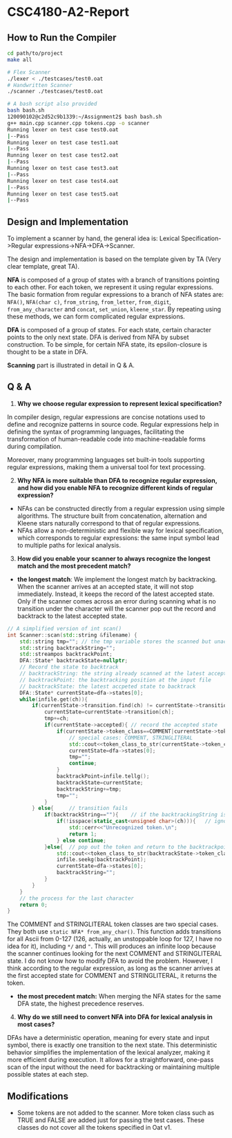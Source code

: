 # CSC4180-A2-Report

## How to Run the Compiler

```bash
cd path/to/project
make all

# Flex Scanner
./lexer < ./testcases/test0.oat
# Handwritten Scanner
./scanner ./testcases/test0.oat

# A bash script also provided
bash bash.sh
120090102@c2d52c9b1339:~/Assignment2$ bash bash.sh
g++ main.cpp scanner.cpp tokens.cpp -o scanner
Running lexer on test case test0.oat
|--Pass
Running lexer on test case test1.oat
|--Pass
Running lexer on test case test2.oat
|--Pass
Running lexer on test case test3.oat
|--Pass
Running lexer on test case test4.oat
|--Pass
Running lexer on test case test5.oat
|--Pass
```

## Design and Implementation

To implement a scanner by hand, the general idea is: Lexical Specification->Regular expressions->NFA->DFA->Scanner. 

The design and implementation is based on the template given by TA (Very clear template, great TA).  

**NFA** is composed of a group of states with a branch of transitions pointing to each other. For each token, we represent it using regular expressions. The basic formation from regular expressions to a branch of NFA states are: `NFA()`, `NFA(char c)`, `from_string`, `from_letter`, `from_digit`, `from_any_character` and `concat`, `set_union`, `kleene_star`. By repeating using these methods, we can form complicated regular expressions.

 **DFA** is composed of a group of states. For each state, certain character points to the only next state. DFA is derived from NFA by subset construction. To be simple, for certain NFA state, its epsilon-closure is thought to be a state in DFA.

**Scanning** part is illustrated in detail in Q & A.

## Q & A

1. **Why we choose regular expression to represent lexical specification?**

In compiler design, regular expressions are concise notations used to define and recognize patterns in source code. Regular expressions help in defining the syntax of programming languages, facilitating the transformation of human-readable code into machine-readable forms during compilation.

Moreover, many programming languages set built-in tools supporting regular expressions, making them a universal tool for text processing.

2. **Why NFA is more suitable than DFA to recognize regular expression, and how did you enable NFA to recognize different kinds of regular expression?**

- NFAs can be constructed directly from a regular expression using simple algorithms. The structure built from concatenation, alternation and Kleene stars naturally correspond to that of regular expressions.  
- NFAs allow a non-deterministic and flexible way for lexical specification, which corresponds to regular expressions: the same input symbol lead to multiple paths for lexical analysis.

3. **How did you enable your scanner to always recognize the longest match and the most precedent match?**

- **the longest match**: We implement the longest match by backtracking. When the scanner arrives at an accepted state, it will not stop immediately. Instead, it keeps the record of the latest accepted state. Only if the scanner comes across an error during scanning what is no transition under the character will the scanner pop out the record and backtrack to the latest accepted state.

```C++
// A simplified version of int scan()
int Scanner::scan(std::string &filename) {
    std::string tmp="";	// the tmp variable stores the scanned but unaccepted characters
    std::string backtrackString="";
    std::streampos backtrackPoint;	
    DFA::State* backtrackState=nullptr;	
	// Record the state to backtrack
	// backtrackString: the string already scanned at the latest accepted state
    // backtrackPoint: the backtracking position at the input file
    // backtrackState: the latest accpeted state to backtrack
    DFA::State* currentState=dfa->states[0];
    while(infile.get(ch)){
        if(currentState->transition.find(ch) != currentState->transition.end()){   
            currentState=currentState->transition[ch];
            tmp+=ch;
            if(currentState->accepted){	// record the accepted state
                if(currentState->token_class==COMMENT|currentState->token_class==STRINGLITERAL){
                    // special cases: COMMENT, STRINGLITERAL 
                    std::cout<<token_class_to_str(currentState->token_class)<<" "<<tmp<<std::endl;
                    currentState=dfa->states[0];
                    tmp="";
                    continue;
                }
                backtrackPoint=infile.tellg();
                backtrackState=currentState;
                backtrackString+=tmp;
                tmp="";
            }
        } else{		// transition fails
            if(backtrackString==""){	// if the backtrackingString is null, no accepted state for backtracking
                if(!isspace(static_cast<unsigned char>(ch))){	// ignore the wihtespace
                    std::cerr<<"Unrecognized token.\n";
                    return 1;
                } else continue;
            }else{	// pop out the token and return to the backtrackpoint
                std::cout<<token_class_to_str(backtrackState->token_class)<<" "<<backtrackString<<std::endl;
                infile.seekg(backtrackPoint);
                currentState=dfa->states[0];
                backtrackString="";
            }
        }
    }
    // the process for the last character
    return 0;
}
```

The COMMENT and STRINGLITERAL token classes are two special cases. They both use `static NFA* from_any_char()`. This function adds transitions for all Ascii from 0-127 (126, actually, an unstoppable loop for 127, I have no idea for it),  including `*/` and `"`. This will produces an infinite loop because the scanner continues looking for the next COMMENT and STRINGLITERAL state. I do not know how to modify DFA to avoid the problem. However, I think according to the regular expression, as long as the scanner arrives at the first accepted state for COMMENT and STRINGLITERAL, it returns the token.

- **the most precedent match:** When merging the NFA states for the same DFA state, the highest precedence reserves.

4. **Why do we still need to convert NFA into DFA for lexical analysis in most cases?**

DFAs have a deterministic operation, meaning for every state and input symbol, there is exactly one transition to the next state. This deterministic behavior simplifies the implementation of the lexical analyzer, making it more efficient during execution. It allows for a straightforward, one-pass scan of the input without the need for backtracking or maintaining multiple possible states at each step.

## Modifications

- Some tokens are not added to the scanner. More token class such as TRUE and FALSE are added just for passing the test cases. These classes do not cover all the tokens specified in Oat v1.

